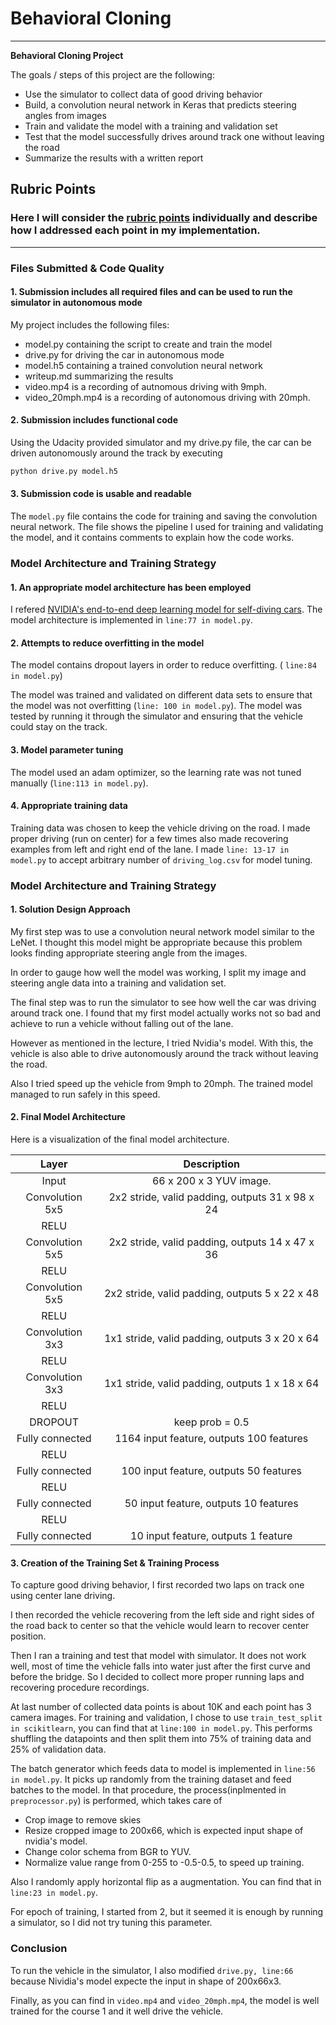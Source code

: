 # **Behavioral Cloning** 

---

**Behavioral Cloning Project**

The goals / steps of this project are the following:
* Use the simulator to collect data of good driving behavior
* Build, a convolution neural network in Keras that predicts steering angles from images
* Train and validate the model with a training and validation set
* Test that the model successfully drives around track one without leaving the road
* Summarize the results with a written report


## Rubric Points
### Here I will consider the [rubric points](https://review.udacity.com/#!/rubrics/432/view) individually and describe how I addressed each point in my implementation.  

---
### Files Submitted & Code Quality

#### 1. Submission includes all required files and can be used to run the simulator in autonomous mode

My project includes the following files:
* model.py containing the script to create and train the model
* drive.py for driving the car in autonomous mode
* model.h5 containing a trained convolution neural network 
* writeup.md summarizing the results
* video.mp4 is a recording of autnomous driving with 9mph.
* video_20mph.mp4 is a recording of autonomous driving with 20mph.

#### 2. Submission includes functional code
Using the Udacity provided simulator and my drive.py file, the car can be driven autonomously around the track by executing 
```sh
python drive.py model.h5
```

#### 3. Submission code is usable and readable

The `model.py` file contains the code for training and saving the convolution neural network. The file shows the pipeline I used for training and validating the model, and it contains comments to explain how the code works.

### Model Architecture and Training Strategy

#### 1. An appropriate model architecture has been employed

I refered [NVIDIA's end-to-end deep learning model for self-diving cars](https://devblogs.nvidia.com/deep-learning-self-driving-cars/
). The model architecture is implemented in `line:77 in model.py`.

#### 2. Attempts to reduce overfitting in the model

The model contains dropout layers in order to reduce overfitting. ( `line:84 in model.py`)

The model was trained and validated on different data sets to ensure that the model was not overfitting (`line: 100 in model.py`). The model was tested by running it through the simulator and ensuring that the vehicle could stay on the track.

#### 3. Model parameter tuning

The model used an adam optimizer, so the learning rate was not tuned manually (`line:113 in model.py`).

#### 4. Appropriate training data

Training data was chosen to keep the vehicle driving on the road. I made proper driving (run on center) for a few times also made recovering examples from left and right end of the lane. I made `line: 13-17 in model.py` to accept arbitrary number of `driving_log.csv` for model tuning.

### Model Architecture and Training Strategy

#### 1. Solution Design Approach

My first step was to use a convolution neural network model similar to the LeNet. I thought this model might be appropriate because this problem looks finding appropriate steering angle from the images.

In order to gauge how well the model was working, I split my image and steering angle data into a training and validation set. 

The final step was to run the simulator to see how well the car was driving around track one. I found that my first model actually works not so bad and achieve to run a vehicle without falling out of the lane.

However as mentioned in the lecture, I tried Nvidia's model. With this, the vehicle is also able to drive autonomously around the track without leaving the road.

Also I tried speed up the vehicle from 9mph to 20mph. The trained model managed to run safely in this speed.

#### 2. Final Model Architecture

Here is a visualization of the final model architecture.

| Layer         		|     Description	        					| 
|:---------------------:|:---------------------------------------------:| 
| Input         		| 66 x 200 x 3 YUV image.   							| 
| Convolution 5x5    	| 2x2 stride, valid padding, outputs 31 x 98 x 24 	|
| RELU					|												|
| Convolution 5x5    	| 2x2 stride, valid padding, outputs 14 x 47 x 36 	|
| RELU					|												|
| Convolution 5x5    	| 2x2 stride, valid padding, outputs 5 x 22 x 48 	|
| RELU					|												|
| Convolution 3x3    	| 1x1 stride, valid padding, outputs 3 x 20 x 64 	|
| RELU					|												|
| Convolution 3x3    	| 1x1 stride, valid padding, outputs 1 x 18 x 64 	|
| RELU					|												|
| DROPOUT               | keep prob = 0.5                               |
| Fully connected		| 1164 input feature, outputs 100 features |
| RELU					|												| 
| Fully connected		| 100 input feature, outputs 50 features |
| RELU					|												| 
| Fully connected		| 50 input feature, outputs 10 features |
| RELU					|												| 
| Fully connected		| 10 input feature, outputs 1 feature |

#### 3. Creation of the Training Set & Training Process

To capture good driving behavior, I first recorded two laps on track one using center lane driving.

I then recorded the vehicle recovering from the left side and right sides of the road back to center so that the vehicle would learn to recover center position.

Then I ran a training and test that model with simulator. It does not work well, most of time the vehicle falls into water just after the first curve and before the bridge. So I decided to collect more proper running laps and recovering procedure recordings.

At last number of collected data points is about 10K and each point has 3 camera images. For training and validation, I chose to use `train_test_split in scikitlearn`, you can find that at `line:100 in model.py`. This performs shuffling the datapoints and then split them into 75% of training data and 25% of validation data.

The batch generator which feeds data to model is implemented in `line:56 in model.py`. It picks up randomly from the training dataset and feed batches to the model. In that procedure, the process(inplmented in `preprocessor.py`) is performed, which takes care of

- Crop image to remove skies
- Resize cropped image to 200x66, which is expected input shape of nvidia's model.
- Change color schema from BGR to YUV.
- Normalize value range from 0-255 to -0.5-0.5, to speed up training.

Also I randomly apply horizontal flip as a augmentation. You can find that in `line:23 in model.py`.

For epoch of training, I started from 2, but it seemed it is enough by running a simulator, so I did not try tuning this parameter.

### Conclusion

To run the vehicle in the simulator, I also modified `drive.py, line:66` because Nividia's model expecte the input in shape of 200x66x3.

Finally, as you can find in `video.mp4` and `video_20mph.mp4`, the model is well trained for the course 1 and it well drive the vehicle.